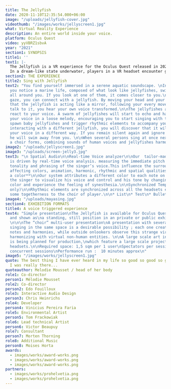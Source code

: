 ```yaml
---
title: The Jellyfish
date: 2020-11-10T12:35:54.000+06:00
image: "/uploads/jellyfish-cover.jpg"
videothumb: "/images/works/jellyscreen1.jpg"
what: Virtual Reality Experience
description: An entire world inside your voice.
platform: Oculus Quest
video: yyVBRZ1sbvA
year: "2021"
section1: SYNOPSIS
title1: ''
text1: |-
  The Jellyfish is a VR experience for the Oculus Quest released in 2021. It invites audiences to dive into the deep water of their consciousness in a mesmerizing, interactive virtual reality soundscape.
  In a dream-like state underwater, players in a VR headset encounter ghostly marine creatures, glowing jellyfishes, beckoning for participants to sing through them.
section2: THE EXPERIENCE
title2: Sing with Jellyfish
text2: "You find yourself immersed in a serene aquatic soundscape. \nIn the distance,
  you notice a marine life, composed of what look like jellyfishes, swimming smoothly
  all around you. If you look at one of them, it comes closer to you.\n\nWith your
  gaze, you can connect with a jellyfish. By moving your head and your body, you understand
  that the jellyfish is acting like a mirror, following your every movement. If you
  talk to it, you hear your own voice transformed.\n\nThe jellyfishes and their environment
  react to your voice. A swarm of jellyfishes will start to echo and harmonize  with
  your voice in a loose melody, encouraging you to start singing with them. You will
  spawn baby jellyfishes and trigger rhythmic elements to accompany your chant.\n\nBy
  interacting with a different jellyfish, you will discover that it will transform
  your voice in a different way. If you remain silent again and ignore the jellyfish,
  he will swim away from you. \n\nWhen several persons sing at once next to each other,
  a choir forms, combining sounds of human voices and jellyfishes harmonies."
image2: "/uploads/jellyscreen1.jpg"
image3: "/uploads/screen-jelly3.jpg"
text3: "\n Spatial Audio\n\nReal-time Voice analyzer\n\nOur  tailor-made synthesisers
  is driven by real-time voice analysis. measuring the immediate pitch amplitude,
  tonality and phrasing of the singer’s voice.This influence the surrounding soundscape
  affecting colors, animation, harmonic, rhythmic and spatial qualities. \n\n**Sing
  a color**\n\nOur system attributes a different color to each note on the scale, allowing
  the singer to visualize his voice and control and his tone by changing the sung
  color and experience the feeling of synesthesia.\n\nSynchronized Tempo clock ( multiplayer
  only)\n\nRhythmic elements are synchronized across all the headsets encouraging
  some togetherness to the choir of player.\n\n* List\n* Test\n* Bullet points"
image4: "/uploads/mayasing.jpg"
section4: EXHIBITION FORMATS
title4: A voice triggered experience
text4: "Simple presentation\nThe Jellyfish is available for Oculus Quest and HTC Vive
  and shown as\na standing, still position in an private or public exhibition space.
  \n\n\nThe “choir” multi-user presentation\nA presentation with several visitors
  singing in the same space is a desirable possibility ; each one creating their own
  notes and harmonies, while outside onlookers observe this strange virtual choir,
  harmonizing with virtual non-human entities. \n\nA large scale art installation
  is being planned for production,\nwhich feature a large scale projection surrounding
  headsets.\n\nRequired space: 1,5 sqm per 1 user\nSpectators per session: 1 to 20
  concurrent sessions\nPerformance run :  10 minutes approx\n"
image5: "/images/works/jellyscreen1.jpg"
quote: The best thing I have ever heard in my life so good so good so goood I thought
  I was really there...
quoteauthor: Melodie Mousset / head of her body
role1: Co-director
person1: Mélodie Mousset
role2: Co-director
person2: Edo Fouilloux
role3: Interactive Audio Design
person3: Chris Heinrichs
role4: Developer
person4: Vinicius Pereira Faria
role5: Environmental Artist
person5: Tom Frackowiak
role6: Lead technical Artist
person6: Victor Beaupuy
role7: Consultant
person7: Morten Thorning
role8: Additional Music
person8: Moises Horta
awards:
  - images/works/award-works.png
  - images/works/award-works.png
  - images/works/award-works.png
partners:
  - images/works/prohelvetia.png
  - images/works/prohelvetia.png
---
```


